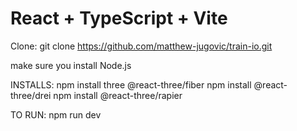 # React + TypeScript + Vite

Clone:
git clone https://github.com/matthew-jugovic/train-io.git

make sure you install Node.js

INSTALLS:
npm install three @react-three/fiber
npm install @react-three/drei
npm install @react-three/rapier

TO RUN:
npm run dev

